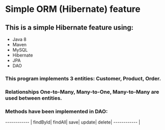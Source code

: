 # Simple ORM (Hibernate) feature

## This is a simple Hibernate feature using:
* Java 8
* Maven
* MySQL
* Hibernate
* JPA
* DAO

### This program implements 3 entities: Customer, Product, Order.
### Relationships One-to-Many, Many-to-One, Many-to-Many are used between entities.

### Methods have been implemented in DAO:
------------ |
 findById|
 findAll|
 save|
 update|
 delete|
------------ |


